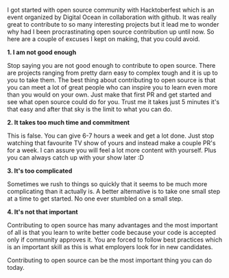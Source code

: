 I got started with open source community with Hacktoberfest which is an event organized by Digital Ocean in collaboration with github.
It was really great to contribute to so many interesting projects but it lead me to wonder why had I been procrastinating open source 
contribution up until now.
So here are a couple of excuses I kept on making, that you could avoid.


__1. I am not good enough__

  Stop saying you are not good enough to contribute to open source. There are projects ranging from pretty darn easy to complex 
  tough and it is up to you to take them. The best thing about contributing to open source is that you can meet a lot of great people
  who can inspire you to learn even more than you would on your own. Just make that first PR and get started and see what open source 
  could do for you. Trust me it takes just 5 minutes it's that easy and after that sky is the limit to what you can do.
  
__2. It takes too much time and commitment__
  
  This is false. You can give 6-7 hours a week and get a lot done. Just stop watching that favourite TV show of yours and instead make
  a couple PR's for a week. I can assure you will feel a lot more content with yourself. Plus you can always catch up with your show later :D

__3. It's too complicated__

  Sometimes we rush to things so quickly that it seems to be much more complicating than it actually is. A better alternative is to 
  take one small step at a time to get started. No one ever stumbled on a small step.
  
__4. It's not that important__

  Contributing to open source has many advantages and the most important of all is that you learn to write better code because your code is accepted only if community approves it. You are forced to follow best practices which is an important skill as this is what employers look for in new candidates.
  
 Contributing to open source can be the most important thing you can do today.



